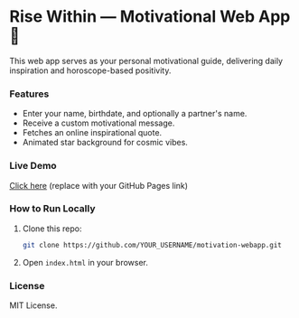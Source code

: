# Rise Within — Motivational Web App 🌟

This web app serves as your personal motivational guide, delivering daily inspiration and horoscope-based positivity.

### Features
- Enter your name, birthdate, and optionally a partner's name.
- Receive a custom motivational message.
- Fetches an online inspirational quote.
- Animated star background for cosmic vibes.

### Live Demo
[Click here](https://YOUR_USERNAME.github.io/motivation-webapp/) (replace with your GitHub Pages link)

### How to Run Locally
1. Clone this repo:
    ```bash
    git clone https://github.com/YOUR_USERNAME/motivation-webapp.git
    ```
2. Open `index.html` in your browser.

### License
MIT License.